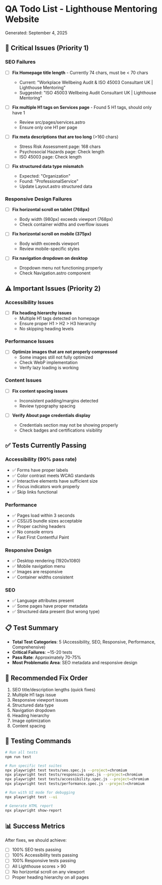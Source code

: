# QA Todo List - Lighthouse Mentoring Website
Generated: September 4, 2025

## 🚨 Critical Issues (Priority 1)

### SEO Failures
- [ ] **Fix Homepage title length** - Currently 74 chars, must be < 70 chars
  - Current: "Workplace Wellbeing Audit & ISO 45003 Consultant UK | Lighthouse Mentoring"
  - Suggested: "ISO 45003 Wellbeing Audit Consultant UK | Lighthouse Mentoring"

- [ ] **Fix multiple H1 tags on Services page** - Found 5 H1 tags, should only have 1
  - Review src/pages/services.astro
  - Ensure only one H1 per page

- [ ] **Fix meta descriptions that are too long** (>160 chars)
  - Stress Risk Assessment page: 168 chars
  - Psychosocial Hazards page: Check length
  - ISO 45003 page: Check length

- [ ] **Fix structured data type mismatch**
  - Expected: "Organization" 
  - Found: "ProfessionalService"
  - Update Layout.astro structured data

### Responsive Design Failures
- [ ] **Fix horizontal scroll on tablet (768px)**
  - Body width (980px) exceeds viewport (768px)
  - Check container widths and overflow issues

- [ ] **Fix horizontal scroll on mobile (375px)**
  - Body width exceeds viewport
  - Review mobile-specific styles

- [ ] **Fix navigation dropdown on desktop**
  - Dropdown menu not functioning properly
  - Check Navigation.astro component

## ⚠️ Important Issues (Priority 2)

### Accessibility Issues
- [ ] **Fix heading hierarchy issues**
  - Multiple H1 tags detected on homepage
  - Ensure proper H1 > H2 > H3 hierarchy
  - No skipping heading levels

### Performance Issues
- [ ] **Optimize images that are not properly compressed**
  - Some images still not fully optimized
  - Check WebP implementation
  - Verify lazy loading is working

### Content Issues
- [ ] **Fix content spacing issues**
  - Inconsistent padding/margins detected
  - Review typography spacing

- [ ] **Verify About page credentials display**
  - Credentials section may not be showing properly
  - Check badges and certifications visibility

## ✅ Tests Currently Passing

### Accessibility (90% pass rate)
- ✅ Forms have proper labels
- ✅ Color contrast meets WCAG standards  
- ✅ Interactive elements have sufficient size
- ✅ Focus indicators work properly
- ✅ Skip links functional

### Performance
- ✅ Pages load within 3 seconds
- ✅ CSS/JS bundle sizes acceptable
- ✅ Proper caching headers
- ✅ No console errors
- ✅ Fast First Contentful Paint

### Responsive Design
- ✅ Desktop rendering (1920x1080)
- ✅ Mobile navigation menu
- ✅ Images are responsive
- ✅ Container widths consistent

### SEO
- ✅ Language attributes present
- ✅ Some pages have proper metadata
- ✅ Structured data present (but wrong type)

## 📋 Test Summary
- **Total Test Categories**: 5 (Accessibility, SEO, Responsive, Performance, Comprehensive)
- **Critical Failures**: ~15-20 tests
- **Pass Rate**: Approximately 70-75%
- **Most Problematic Area**: SEO metadata and responsive design

## 🔧 Recommended Fix Order
1. SEO title/description lengths (quick fixes)
2. Multiple H1 tags issue
3. Responsive viewport issues
4. Structured data type
5. Navigation dropdown
6. Heading hierarchy
7. Image optimization
8. Content spacing

## 🎯 Testing Commands
```bash
# Run all tests
npm run test

# Run specific test suites
npx playwright test tests/seo.spec.js --project=chromium
npx playwright test tests/responsive.spec.js --project=chromium
npx playwright test tests/accessibility.spec.js --project=chromium
npx playwright test tests/performance.spec.js --project=chromium

# Run with UI mode for debugging
npx playwright test --ui

# Generate HTML report
npx playwright show-report
```

## 📊 Success Metrics
After fixes, we should achieve:
- [ ] 100% SEO tests passing
- [ ] 100% Accessibility tests passing
- [ ] 100% Responsive tests passing
- [ ] All Lighthouse scores > 90
- [ ] No horizontal scroll on any viewport
- [ ] Proper heading hierarchy on all pages